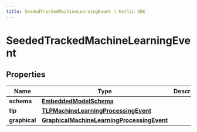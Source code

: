```yaml
---
title: SeededTrackedMachineLearningEvent | Kotlin SDK
---
```




# SeededTrackedMachineLearningEvent

## Properties
Name | Type | Description | Notes
------------ | ------------- | ------------- | -------------
**schema** | [**EmbeddedModelSchema**](EmbeddedModelSchema) |  |  [optional]
**tlp** | [**TLPMachineLearningProcessingEvent**](TLPMachineLearningProcessingEvent) |  |  [optional]
**graphical** | [**GraphicalMachineLearningProcessingEvent**](GraphicalMachineLearningProcessingEvent) |  |  [optional]




